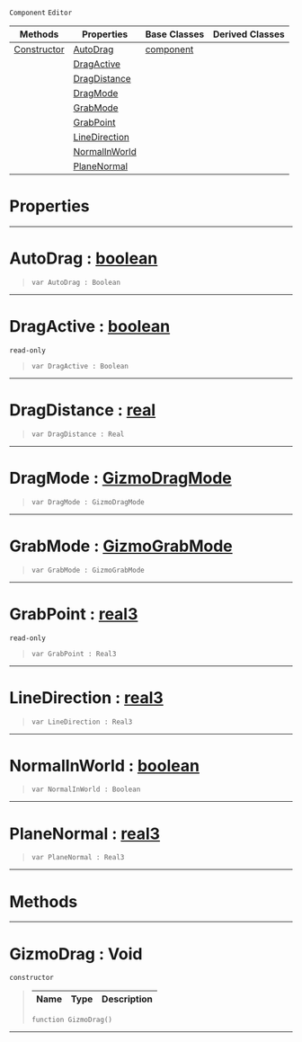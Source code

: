 `Component` `Editor`



|Methods|Properties|Base Classes|Derived Classes|
|---|---|---|---|
|[ Constructor](gizmodrag.md#gizmodrag-void)|[ AutoDrag](gizmodrag.md#autodrag-zilch-engine-doc)|[component](component.md)| |
| |[ DragActive](gizmodrag.md#dragactive-zilch-engine-d)| | |
| |[ DragDistance](gizmodrag.md#dragdistance-zilch-engine)| | |
| |[ DragMode](gizmodrag.md#dragmode-zilch-engine-doc)| | |
| |[ GrabMode](gizmodrag.md#grabmode-zilch-engine-doc)| | |
| |[ GrabPoint](gizmodrag.md#grabpoint-zilch-engine-do)| | |
| |[ LineDirection](gizmodrag.md#linedirection-zilch-engin)| | |
| |[ NormalInWorld](gizmodrag.md#normalinworld-zilch-engin)| | |
| |[ PlaneNormal](gizmodrag.md#planenormal-zilch-engine)| | |


 #  Properties


---  
 #  AutoDrag : [boolean](../nada_base_types/boolean.md)

> 
> ``` lang=cpp, name=Nada
> var AutoDrag : Boolean


---  
 #  DragActive : [boolean](../nada_base_types/boolean.md)

 `read-only`

> 
> ``` lang=cpp, name=Nada
> var DragActive : Boolean


---  
 #  DragDistance : [real](../nada_base_types/real.md)

> 
> ``` lang=cpp, name=Nada
> var DragDistance : Real


---  
 #  DragMode : [GizmoDragMode](../enum_reference.md#gizmodragmode)

> 
> ``` lang=cpp, name=Nada
> var DragMode : GizmoDragMode


---  
 #  GrabMode : [GizmoGrabMode](../enum_reference.md#gizmograbmode)

> 
> ``` lang=cpp, name=Nada
> var GrabMode : GizmoGrabMode


---  
 #  GrabPoint : [real3](../nada_base_types/real3.md)

 `read-only`

> 
> ``` lang=cpp, name=Nada
> var GrabPoint : Real3


---  
 #  LineDirection : [real3](../nada_base_types/real3.md)

> 
> ``` lang=cpp, name=Nada
> var LineDirection : Real3


---  
 #  NormalInWorld : [boolean](../nada_base_types/boolean.md)

> 
> ``` lang=cpp, name=Nada
> var NormalInWorld : Boolean


---  
 #  PlaneNormal : [real3](../nada_base_types/real3.md)

> 
> ``` lang=cpp, name=Nada
> var PlaneNormal : Real3


---  
 #  Methods


---  
 #  GizmoDrag : Void

 `constructor`

> 
> |Name|Type|Description|
> |---|---|---|
> ``` lang=cpp, name=Nada
> function GizmoDrag()
> ``` 


---  
 

 